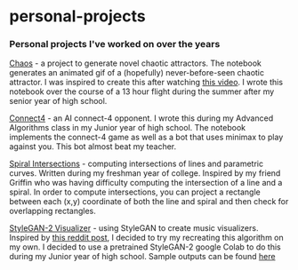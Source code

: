 # personal-projects

### Personal projects I've worked on over the years

[Chaos](https://github.com/danielmend/personal-projects/tree/master/chaos) - a project to generate novel chaotic attractors. The notebook generates an animated gif of a (hopefully) never-before-seen chaotic attractor. I was inspired to create this after watching [this video](https://www.youtube.com/watch?v=idpOunnpKTo). I wrote this notebook over the course of a 13 hour flight during the summer after my senior year of high school. 

[Connect4](https://github.com/danielmend/personal-projects/tree/master/connect4) - an AI connect-4 opponent. I wrote this during my Advanced Algorithms class in my Junior year of high school. The notebook implements the connect-4 game as well as a bot that uses minimax to play against you. This bot almost beat my teacher.

[Spiral Intersections](https://github.com/danielmend/personal-projects/tree/master/spiral_intersections) - computing intersections of lines and parametric curves. Written during my freshman year of college. Inspired by my friend Griffin who was having difficulty computing the intersection of a line and a spiral. In order to compute intersections, you can project a rectangle between each (x,y) coordinate of both the line and spiral and then check for overlapping rectangles. 

[StyleGAN-2 Visualizer](https://colab.research.google.com/drive/1WtZmXYrRJ5GoK1C9wLSt2hjaTxycQiG9?usp=sharing) - using StyleGAN to create music visualizers. Inspired by [this reddit post](https://www.reddit.com/r/MachineLearning/comments/e23ezq/p_using_stylegan_to_make_a_music_visualizer/), I decided to try my recreating this algorithm on my own. I decided to use a  pretrained StyleGAN-2 google Colab to do this during my Junior year of high school. Sample outputs can be found [here](https://github.com/danielmend/personal-projects/tree/master/StyleGAN_visualizer/samples)
